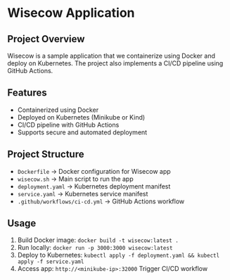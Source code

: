# Wisecow Application

## Project Overview
Wisecow is a sample application that we containerize using Docker and deploy on Kubernetes. The project also implements a CI/CD pipeline using GitHub Actions.

## Features
- Containerized using Docker
- Deployed on Kubernetes (Minikube or Kind)
- CI/CD pipeline with GitHub Actions
- Supports secure and automated deployment

## Project Structure
- `Dockerfile` → Docker configuration for Wisecow app
- `wisecow.sh` → Main script to run the app
- `deployment.yaml` → Kubernetes deployment manifest
- `service.yaml` → Kubernetes service manifest
- `.github/workflows/ci-cd.yml` → GitHub Actions workflow

## Usage
1. Build Docker image: `docker build -t wisecow:latest .`
2. Run locally: `docker run -p 3000:3000 wisecow:latest`
3. Deploy to Kubernetes: `kubectl apply -f deployment.yaml && kubectl apply -f service.yaml`
4. Access app: `http://<minikube-ip>:32000`
Trigger CI/CD workflow
